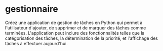 # gestionnaire
Créez une application de gestion de tâches en Python qui permet à l'utilisateur d'ajouter, de supprimer et de marquer des tâches comme terminées. L'application peut inclure des fonctionnalités telles que la catégorisation des tâches, la détermination de la priorité, et l'affichage des tâches à effectuer aujourd'hui.
